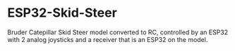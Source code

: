 # ESP32-Skid-Steer
Bruder Catepillar Skid Steer model converted to RC, controlled by an ESP32 with 2 analog joysticks and a receiver that is an ESP32 on the model.

